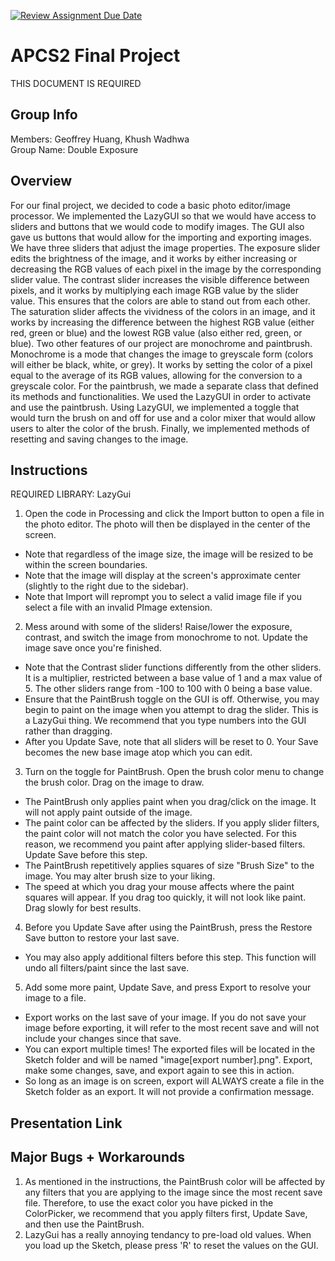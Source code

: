 [![Review Assignment Due Date](https://classroom.github.com/assets/deadline-readme-button-24ddc0f5d75046c5622901739e7c5dd533143b0c8e959d652212380cedb1ea36.svg)](https://classroom.github.com/a/syDSSnTt)
# APCS2 Final Project

THIS DOCUMENT IS REQUIRED
## Group Info

Members: Geoffrey Huang, Khush Wadhwa <br />
Group Name: Double Exposure
## Overview

For our final project, we decided to code a basic photo editor/image processor. We implemented the LazyGUI so that we would have access to sliders and buttons that we would code to modify images. The GUI also gave us buttons that would allow for the importing and exporting images. We have three sliders that adjust the image properties. The exposure slider edits the brightness of the image, and it works by either increasing or decreasing the RGB values of each pixel in the image by the corresponding slider value. The contrast slider increases the visible difference between pixels, and it works by multiplying each image RGB value by the slider value. This ensures that the colors are able to stand out from each other. The saturation slider affects the vividness of the colors in an image, and it works by increasing the difference between the highest RGB value (either red, green or blue) and the lowest RGB value (also either red, green, or blue). Two other features of our project are monochrome and paintbrush. Monochrome is a mode that changes the image to greyscale form (colors will either be black, white, or grey). It works by setting the color of a pixel equal to the average of its RGB values, allowing for the conversion to a greyscale color. For the paintbrush, we made a separate class that defined its methods and functionalities. We used the LazyGUI in order to activate and use the paintbrush. Using LazyGUI, we implemented a toggle that would turn the brush on and off for use and a color mixer that would allow users to alter the color of the brush. Finally, we implemented methods of resetting and saving changes to the image.  
## Instructions

REQUIRED LIBRARY: LazyGui

1. Open the code in Processing and click the Import button to open a file in the photo editor. The photo will then be displayed in the center of the screen.
- Note that regardless of the image size, the image will be resized to be within the screen boundaries.
- Note that the image will display at the screen's approximate center (slightly to the right due to the sidebar).
- Note that Import will reprompt you to select a valid image file if you select a file with an invalid PImage extension.
2. Mess around with some of the sliders! Raise/lower the exposure, contrast, and switch the image from monochrome to not. Update the image save once you're finished.
- Note that the Contrast slider functions differently from the other sliders. It is a multiplier, restricted between a base value of 1 and a max value of 5. The other sliders range from -100 to 100 with 0 being a base value.
- Ensure that the PaintBrush toggle on the GUI is off. Otherwise, you may begin to paint on the image when you attempt to drag the slider. This is a LazyGui thing. We recommend that you type numbers into the GUI rather than dragging.
- After you Update Save, note that all sliders will be reset to 0. Your Save becomes the new base image atop which you can edit. 
3. Turn on the toggle for PaintBrush. Open the brush color menu to change the brush color. Drag on the image to draw.
- The PaintBrush only applies paint when you drag/click on the image. It will not apply paint outside of the image.
- The paint color can be affected by the sliders. If you apply slider filters, the paint color will not match the color you have selected. For this reason, we recommend you paint after applying slider-based filters. Update Save before this step.
- The PaintBrush repetitively applies squares of size "Brush Size" to the image. You may alter brush size to your liking. 
- The speed at which you drag your mouse affects where the paint squares will appear. If you drag too quickly, it will not look like paint. Drag slowly for best results.
4. Before you Update Save after using the PaintBrush, press the Restore Save button to restore your last save. 
- You may also apply additional filters before this step. This function will undo all filters/paint since the last save.
5. Add some more paint, Update Save, and press Export to resolve your image to a file.
- Export works on the last save of your image. If you do not save your image before exporting, it will refer to the most recent save and will not include your changes since that save.
- You can export multiple times! The exported files will be located in the Sketch folder and will be named "image[export number].png". Export, make some changes, save, and export again to see this in action.
- So long as an image is on screen, export will ALWAYS create a file in the Sketch folder as an export. It will not provide a confirmation message.

## Presentation Link


## Major Bugs + Workarounds

1. As mentioned in the instructions, the PaintBrush color will be affected by any filters that you are applying to the image since the most recent save file. Therefore, to use the exact color you have picked in the ColorPicker, we recommend that you apply filters first, Update Save, and then use the PaintBrush. 
2. LazyGui has a really annoying tendancy to pre-load old values. When you load up the Sketch, please press 'R' to reset the values on the GUI.
